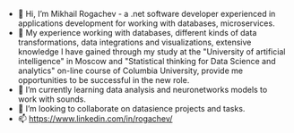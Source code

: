 - 👋 Hi, I’m Mikhail Rogachev - a .net software developer experienced in applications development for working with databases, microservices.
- 👀 My experience working with databases, different kinds of data transformations, data integrations and visualizations, extensive knowledge I have gained through my study at the "University of artificial intelligence" in Moscow and  "Statistical thinking for Data Science and analytics" on-line course of Columbia University, provide me opportunities to be successful in the new role.
- 🌱 I’m currently learning data analysis and neuronetworks models to work with sounds.
- 💞️ I’m looking to collaborate on datasience projects and tasks.
- 📫 https://www.linkedin.com/in/rogachev/

<!---
MikhailRogachev/MikhailRogachev is a ✨ special ✨ repository because its `README.md` (this file) appears on your GitHub profile.
You can click the Preview link to take a look at your changes.
--->
